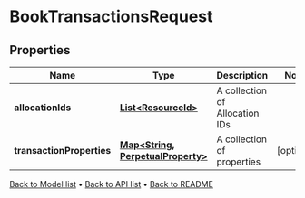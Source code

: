 

# BookTransactionsRequest


## Properties

| Name | Type | Description | Notes |
|------------ | ------------- | ------------- | -------------|
|**allocationIds** | [**List&lt;ResourceId&gt;**](ResourceId.md) | A collection of Allocation IDs |  |
|**transactionProperties** | [**Map&lt;String, PerpetualProperty&gt;**](PerpetualProperty.md) | A collection of properties |  [optional] |



[Back to Model list](../README.md#documentation-for-models) &#8226; [Back to API list](../README.md#documentation-for-api-endpoints) &#8226; [Back to README](../README.md)


